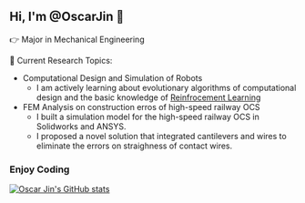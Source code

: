 ## Hi, I'm @OscarJin 👋

👉 Major in Mechanical Engineering

👀 Current Research Topics:
- Computational Design and Simulation of Robots
  - I am actively learning about evolutionary algorithms of computational design and the basic knowledge of [Reinfrocement Learning](https://oscarjin.github.io/categories/rl/)
- FEM Analysis on construction erros of high-speed railway OCS
  - I built a simulation model for the high-speed railway OCS in Solidworks and ANSYS.
  - I proposed a novel solution that integrated cantilevers and wires to eliminate the errors on straighness of contact wires.

### Enjoy Coding



[![Oscar Jin's GitHub stats](https://githubstats.ishs.gq/api?username=oscarjin&show_icons=true)](https://github.com/anuraghazra/github-readme-stats)
